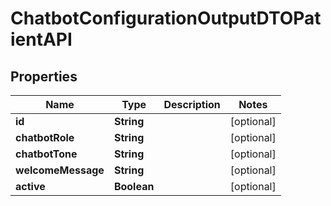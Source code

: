

# ChatbotConfigurationOutputDTOPatientAPI


## Properties

| Name | Type | Description | Notes |
|------------ | ------------- | ------------- | -------------|
|**id** | **String** |  |  [optional] |
|**chatbotRole** | **String** |  |  [optional] |
|**chatbotTone** | **String** |  |  [optional] |
|**welcomeMessage** | **String** |  |  [optional] |
|**active** | **Boolean** |  |  [optional] |



